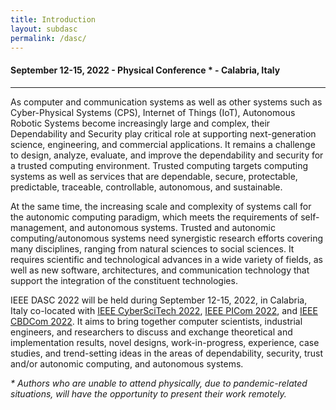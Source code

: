 ```yaml
---
title: Introduction
layout: subdasc
permalink: /dasc/
---
```


<div class="row">
<div class="col-md-8 mb-5">

<h4>September 12-15, 2022 - Physical Conference * - Calabria, Italy</h4>
<hr/>

<p>As computer and communication systems as well as other systems such as Cyber-Physical Systems (CPS), Internet of Things (IoT), Autonomous Robotic Systems become increasingly large and complex, their Dependability and Security play critical role at supporting next-generation science, engineering, and commercial applications. It remains a challenge to design, analyze, evaluate, and improve the dependability and security for a trusted computing environment. Trusted computing targets computing systems as well as services that are dependable, secure, protectable, predictable, traceable, controllable, autonomous, and sustainable.</p>

<p>
At the same time, the increasing scale and complexity of systems call for the autonomic computing paradigm, which meets the requirements of self-management, and autonomous systems. Trusted and autonomic computing/autonomous systems need synergistic research efforts covering many disciplines, ranging from natural sciences to social sciences. It requires scientific and technological advances in a wide variety of fields, as well as new software, architectures, and communication technology that support the integration of the constituent technologies.
</p>

<p>
IEEE DASC 2022 will be held during September 12-15, 2022, in Calabria, Italy co-located with <a href="http://cyber-science.org/2022/cyberscitech/">IEEE CyberSciTech 2022</a>, 
<a href="http://cyber-science.org/2022/picom/">IEEE PICom 2022</a>, and <a href="http://cyber-science.org/2022/cbdcom/">IEEE CBDCom 2022</a>. It aims to bring together computer scientists, industrial engineers, and researchers to discuss and exchange theoretical and implementation results, novel designs, work-in-progress, experience, case studies, and trend-setting ideas in the areas of dependability, security, trust and/or autonomic computing, and autonomous systems. 
</p>

<p><i>* Authors who are unable to attend physically, due to pandemic-related situations, will have the opportunity to present their work remotely.</i></p>

</div>
</div>
